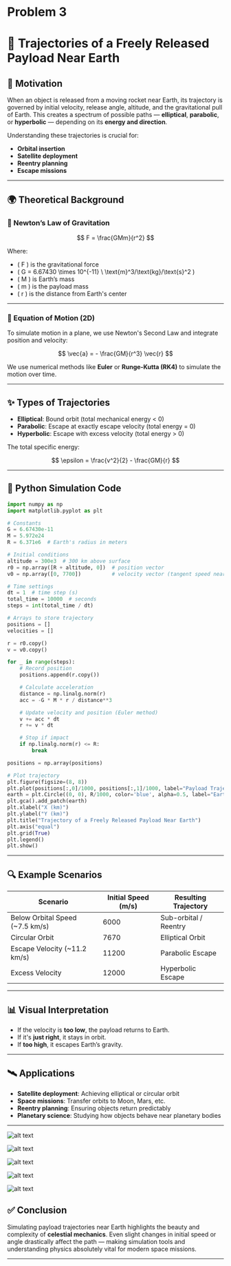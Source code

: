 # Problem 3
# 🚀 Trajectories of a Freely Released Payload Near Earth

## 📌 Motivation

When an object is released from a moving rocket near Earth, its trajectory is governed by initial velocity, release angle, altitude, and the gravitational pull of Earth. This creates a spectrum of possible paths — **elliptical**, **parabolic**, or **hyperbolic** — depending on its **energy and direction**.

Understanding these trajectories is crucial for:

- **Orbital insertion**  
- **Satellite deployment**  
- **Reentry planning**  
- **Escape missions**  

---

## 🌍 Theoretical Background

### 🧲 Newton’s Law of Gravitation

$$
F = \frac{GMm}{r^2}
$$

Where:  
- \( F \) is the gravitational force  
- \( G = 6.67430 \times 10^{-11} \ \text{m}^3/\text{kg}/\text{s}^2 \)  
- \( M \) is Earth’s mass  
- \( m \) is the payload mass  
- \( r \) is the distance from Earth's center

---

### 🔄 Equation of Motion (2D)

To simulate motion in a plane, we use Newton's Second Law and integrate position and velocity:

$$
\vec{a} = - \frac{GM}{r^3} \vec{r}
$$

We use numerical methods like **Euler** or **Runge-Kutta (RK4)** to simulate the motion over time.

---

## ✨ Types of Trajectories

- **Elliptical**: Bound orbit (total mechanical energy < 0)
- **Parabolic**: Escape at exactly escape velocity (total energy = 0)
- **Hyperbolic**: Escape with excess velocity (total energy > 0)

The total specific energy:

$$
\epsilon = \frac{v^2}{2} - \frac{GM}{r}
$$

---

## 🧪 Python Simulation Code

```python
import numpy as np
import matplotlib.pyplot as plt

# Constants
G = 6.67430e-11
M = 5.972e24
R = 6.371e6  # Earth's radius in meters

# Initial conditions
altitude = 300e3  # 300 km above surface
r0 = np.array([R + altitude, 0])  # position vector
v0 = np.array([0, 7700])          # velocity vector (tangent speed near orbit)

# Time settings
dt = 1  # time step (s)
total_time = 10000  # seconds
steps = int(total_time / dt)

# Arrays to store trajectory
positions = []
velocities = []

r = r0.copy()
v = v0.copy()

for _ in range(steps):
    # Record position
    positions.append(r.copy())

    # Calculate acceleration
    distance = np.linalg.norm(r)
    acc = -G * M * r / distance**3

    # Update velocity and position (Euler method)
    v += acc * dt
    r += v * dt

    # Stop if impact
    if np.linalg.norm(r) <= R:
        break

positions = np.array(positions)

# Plot trajectory
plt.figure(figsize=(8, 8))
plt.plot(positions[:,0]/1000, positions[:,1]/1000, label="Payload Trajectory")
earth = plt.Circle((0, 0), R/1000, color='blue', alpha=0.5, label="Earth")
plt.gca().add_patch(earth)
plt.xlabel("X (km)")
plt.ylabel("Y (km)")
plt.title("Trajectory of a Freely Released Payload Near Earth")
plt.axis("equal")
plt.grid(True)
plt.legend()
plt.show()
```

---

## 🔍 Example Scenarios

| Scenario                          | Initial Speed (m/s) | Resulting Trajectory |
|----------------------------------|---------------------|----------------------|
| Below Orbital Speed (~7.5 km/s)  | 6000                | Sub-orbital / Reentry |
| Circular Orbit                   | 7670                | Elliptical Orbit      |
| Escape Velocity (~11.2 km/s)     | 11200               | Parabolic Escape      |
| Excess Velocity                  | 12000               | Hyperbolic Escape     |

---

## 📊 Visual Interpretation

- If the velocity is **too low**, the payload returns to Earth.
- If it's **just right**, it stays in orbit.
- If **too high**, it escapes Earth’s gravity.

---

## 🛰️ Applications

- **Satellite deployment**: Achieving elliptical or circular orbit
- **Space missions**: Transfer orbits to Moon, Mars, etc.
- **Reentry planning**: Ensuring objects return predictably
- **Planetary science**: Studying how objects behave near planetary bodies

---
  
![alt text](image-2.png) 

 



![alt text](image-3.png)




![alt text](image-4.png)





![alt text](image-5.png)





![alt text](image-6.png)


























## ✅ Conclusion

Simulating payload trajectories near Earth highlights the beauty and complexity of **celestial mechanics**. Even slight changes in initial speed or angle drastically affect the path — making simulation tools and understanding physics absolutely vital for modern space missions.

---

